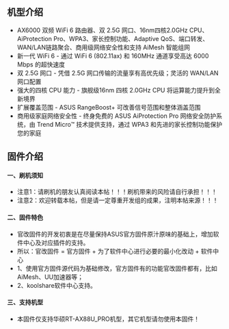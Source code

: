 ## 机型介绍
* AX6000 双频 WiFi 6 路由器、双 2.5G 网口、16nm四核2.0GHz CPU、AiProtection Pro、WPA3、家长控制功能、Adaptive QoS、端口转发、WAN/LAN链路聚合、商用级网络安全性和支持 AiMesh 智能组网
* 新一代 WiFi 6 - 通过 WiFi 6 (802.11ax) 和 160MHz 通道享受高达 6000 Mbps 的超快速度
* 双 2.5G 网口 - 凭借 2.5G 网口传输的流量享有高优先级；灵活的 WAN/LAN 网口配置
* 强大的四核 CPU 能力 - 旗舰级16nm 四核 2.0GHz CPU 将运算能力提升到全新境界
* 扩展覆盖范围 - ASUS RangeBoost+ 可改善信号范围和整体涵盖范围
* 商用级家庭网络安全性 - 终身免费的 ASUS AiProtection Pro 网络安全防护系统，由 Trend Micro™ 技术提供支持，通过 WPA3 和先进的家长控制功能保护您的家庭

## 固件介绍
#### 一、刷机须知
* 注意1：请刷机的朋友认真阅读本帖！！！刷机带来的风险请自行承担！！！
* 注意2：欢迎转载本帖，但是请一定尊重开发组的成果，注明本帖来源！！！

#### 二、固件特色
* 官改固件的开发初衷是在尽量保持ASUS官方固件原汁原味的基础上，增加软件中心及对应插件的支持。
* 所以：官改固件 = 官方固件 + 为了软件中心进行必要的最小化改动 + 软件中心
* 1、使用官方固件源代码为基础修改，官方固件有的功能官改固件都有，比如AiMesh、UU加速器等；
* 2、koolshare软件中心支持。

#### 三、支持机型
* 本固件仅支持华硕RT-AX88U_PRO机型，其它机型请勿使用本固件！